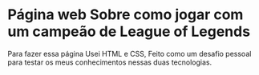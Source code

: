 # Página web Sobre como jogar com um campeão de League of Legends

Para fazer essa página Usei HTML e CSS, Feito como um desafio pessoal para testar os meus conhecimentos nessas duas tecnologias.
